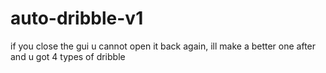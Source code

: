 # auto-dribble-v1
if you close the gui u cannot open it back again, ill make a better one after and u got 4 types of dribble
